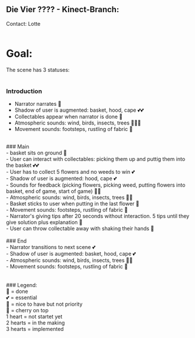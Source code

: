 ## Die Vier ???? - Kinect-Branch: 
Contact: Lotte<br>
<br>
# Goal: <br>
The scene has 3 statuses: <br>
<br>
### Introduction<br>
- Narrator narrates 💝<br>
- Shadow of user is augmented: basket, hood, cape 💕💕<br>
- Collectables appear when narrator is done 💝<br>
- Atmospheric sounds: wind, birds, insects, trees 🧡🧡🧡<br>
- Movement sounds: footsteps, rustling of fabric 🤍<br>
<br>
### Main<br>
- basket sits on ground 💝<br>
- User can interact with collectables: picking them up and puttig them into the basket 💕💕<br>
- User has to collect 5 flowers and no weeds to win 💕<br>
- Shadow of user is augmented: hood, cape 💕<br>
- Sounds for feedback (picking flowers, picking weed, putting flowers into basket, end of game, start of game) 🧡🧡<br>
- Atmospheric sounds: wind, birds, insects, trees 🧡🧡<br>
- Basket sticks to user when putting in the last flower 🧡<br>
- Movement sounds: footsteps, rustling of fabric 🤍<br>
- Narrator's giving tips after 20 seconds without interaction. 5 tips until they give solution plus explanation 🤍<br>
- User can throw collectable away with shaking their hands 🤍<br>
<br>
### End<br>
- Narrator transitions to next scene 💕<br>
- Shadow of user is augmented: basket, hood, cape 💕<br>
- Atmospheric sounds: wind, birds, insects, trees 🧡🧡<br>
- Movement sounds: footsteps, rustling of fabric 🤍<br>
<br>
<br>
### Legend:<br>
💝 = done<br>
💕 = essential<br>
🧡 = nice to have but not priority<br>
🤍 = cherry on top<br>
1 heart = not startet yet<br>
2 hearts = in the making<br>
3 hearts = implemented<br>
